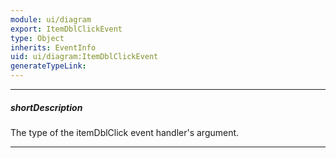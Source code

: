 ```yaml
---
module: ui/diagram
export: ItemDblClickEvent
type: Object
inherits: EventInfo
uid: ui/diagram:ItemDblClickEvent
generateTypeLink: 
---
```

---
##### shortDescription
The type of the itemDblClick event handler's argument.

---
<!-- Description goes here -->